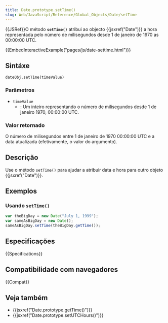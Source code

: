 ```yaml
---
title: Date.prototype.setTime()
slug: Web/JavaScript/Reference/Global_Objects/Date/setTime
---
```


{{JSRef}}O método **`setTime()`** atribui ao objecto {{jsxref("Date")}} a hora representada pelo número de milisegundos desde 1 de janeiro de 1970 as 00:00:00 UTC.

{{EmbedInteractiveExample("pages/js/date-settime.html")}}

## Sintáxe

```
dateObj.setTime(timeValue)
```

### Parâmetros

- `timeValue`
  - : Um inteiro representando o número de milisegundos desde 1 de janeiro 1970, 00:00:00 UTC.

### Valor retornado

O número de milisegundos entre 1 de janeiro de 1970 00:00:00 UTC e a data atualizada (efetivamente, o valor do argumento).

## Descrição

Use o método `setTime()` para ajudar a atribuir data e hora para outro objeto {{jsxref("Date")}}.

## Exemplos

### Usando `setTime()`

```js
var theBigDay = new Date("July 1, 1999");
var sameAsBigDay = new Date();
sameAsBigDay.setTime(theBigDay.getTime());
```

## Especificações

{{Specifications}}

## Compatibilidade com navegadores

{{Compat}}

## Veja também

- {{jsxref("Date.prototype.getTime()")}}
- {{jsxref("Date.prototype.setUTCHours()")}}
